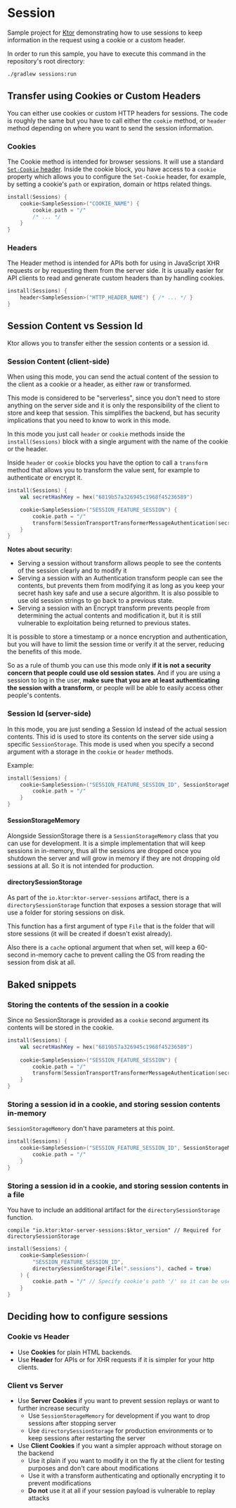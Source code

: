 # Session

Sample project for [Ktor](http://ktor.io) demonstrating how to use sessions to keep information in the request
using a cookie or a custom header.

In order to run this sample, you have to execute this command in the repository's root directory:

```bash
./gradlew sessions:run
```

## Transfer using Cookies or Custom Headers

You can either use cookies or custom HTTP headers for sessions. The code is roughly the same but you have to
call either the `cookie` method, or `header` method depending on where you want to send the session information.

### Cookies

The Cookie method is intended for browser sessions. It will use a standard
[`Set-Cookie` header](https://developer.mozilla.org/es/docs/Web/HTTP/Headers/Set-Cookie).
Inside the cookie block, you have access to a `cookie` property which allows you to configure the `Set-Cookie` header,
for example, by setting a cookie's `path` or expiration, domain or https related things.

```kotlin
install(Sessions) {
    cookie<SampleSession>("COOKIE_NAME") {
        cookie.path = "/"
        /* ... */
    }
}
```

### Headers

The Header method is intended for APIs both for using in JavaScript XHR requests or by requesting them
from the server side. It is usually easier for API clients to read and generate custom headers than by handling
cookies.

```kotlin
install(Sessions) {
    header<SampleSession>("HTTP_HEADER_NAME") { /* ... */ }
}
```

## Session Content vs Session Id

Ktor allows you to transfer either the session contents or a session id.

### Session Content (client-side)

When using this mode, you can send the actual content of the session to the client as a cookie or a header, as either
raw or transformed.

This mode is considered to be "serverless", since you don't need to store anything on the server side and it is only
the responsibility of the client to store and keep that session. This simplifies the backend, but has security
implications that you need to know to work in this mode.

In this mode you just call `header` or `cookie` methods inside the `install(Sessions)` block with a single argument
with the name of the cookie or the header.

Inside `header` or `cookie` blocks you have the option to call a `transform` method that allows you to transform
the value sent, for example to authenticate or encrypt it.

```kotlin
install(Sessions) {
    val secretHashKey = hex("6819b57a326945c1968f45236589")

    cookie<SampleSession>("SESSION_FEATURE_SESSION") {
        cookie.path = "/"
        transform(SessionTransportTransformerMessageAuthentication(secretHashKey, "HmacSHA256"))
    }
}
```

**Notes about security:**

* Serving a session without transform allows people to see the contents of the session clearly and to modify it
* Serving a session with an Authentication transform people can see the contents, but prevents them from modifying it as long
  as you keep your secret hash key safe and use a secure algorithm. It is also possible to use old session strings to go back
  to a previous state.
* Serving a session with an Encrypt transform prevents people from determining the actual contents and modification it,
  but it is still vulnerable to exploitation being returned to previous states.
  
It is possible to store a timestamp or a nonce encryption and authentication, but you will have to limit the
session time or verify it at the server, reducing the benefits of this mode.

So as a rule of thumb you can use this mode only **if it is not a security concern that people could use old
session states**. And if you are using a session to log in the user, **make sure that you are at least authenticating
the session with a transform**, or people will be able to easily access other people's contents.

### Session Id (server-side)

In this mode, you are just sending a Session Id instead of the actual session contents.
This id is used to store its contents on the server side using a specific `SessionStorage`.
This mode is used when you specify a second argument with a storage in the `cookie` or `header` methods.

Example:

```kotlin
install(Sessions) {
    cookie<SampleSession>("SESSION_FEATURE_SESSION_ID", SessionStorageMemory()) {
        cookie.path = "/"
    }
}
```

#### SessionStorageMemory

Alongside SessionStorage there is a `SessionStorageMemory` class that you can use for development.
It is a simple implementation that will keep sessions in in-memory, thus all the sessions are dropped
once you shutdown the server and will grow in memory if they are not dropping old sessions at all.
So it is not intended for production.  

#### directorySessionStorage

As part of the `io.ktor:ktor-server-sessions` artifact, there is a `directorySessionStorage` function
that exposes a session storage that will use a folder for storing sessions on disk.

This function has a first argument of type `File` that is the folder that will store sessions (it will be created
if doesn't exist already).

Also there is a `cache` optional argument that when set, will keep a 60-second in-memory cache to prevent
calling the OS from reading the session from disk at all.

## Baked snippets

### Storing the contents of the session in a cookie

Since no SessionStorage is provided as a `cookie` second argument its contents will be stored in the cookie.

```kotlin
install(Sessions) {
    val secretHashKey = hex("6819b57a326945c1968f45236589")
    
    cookie<SampleSession>("SESSION_FEATURE_SESSION") {
        cookie.path = "/"
        transform(SessionTransportTransformerMessageAuthentication(secretHashKey, "HmacSHA256"))
    }
}
```

### Storing a session id in a cookie, and storing session contents in-memory

`SessionStorageMemory` don't have parameters at this point.

```kotlin
install(Sessions) {
    cookie<SampleSession>("SESSION_FEATURE_SESSION_ID", SessionStorageMemory()) {
        cookie.path = "/"
    }
}
```

### Storing a session id in a cookie, and storing session contents in a file

You have to include an additional artifact for the `directorySessionStorage` function.

`compile "io.ktor:ktor-server-sessions:$ktor_version" // Required for directorySessionStorage`

```kotlin
install(Sessions) {
    cookie<SampleSession>(
        "SESSION_FEATURE_SESSION_ID",
        directorySessionStorage(File(".sessions"), cached = true)
    ) {
        cookie.path = "/" // Specify cookie's path '/' so it can be used in the whole site
    }
}
```

## Deciding how to configure sessions

### Cookie vs Header

* Use **Cookies** for plain HTML backends.
* Use **Header** for APIs or for XHR requests if it is simpler for your http clients.

### Client vs Server

* Use **Server Cookies** if you want to prevent session replays or want to further increase security
  * Use `SessionStorageMemory` for development if you want to drop sessions after stopping server
  * Use `directorySessionStorage` for production environments or to keep sessions after restarting the server
* Use **Client Cookies** if you want a simpler approach without storage on the backend
  * Use it plain if you want to modify it on the fly at the client for testing purposes and don't care about modifications
  * Use it with a transform authenticating and optionally encrypting it to prevent modifications
  * **Do not** use it at all if your session payload is vulnerable to replay attacks
